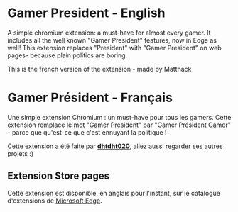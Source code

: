 # Gamer President - English

A simple chromium extension: a must-have for almost every gamer. It includes all the well known "Gamer President" features, now in Edge as well! This extension replaces "President" with "Gamer President" on web pages- because plain politics are boring.

This is the french version of the extension - made by Matthack

# Gamer Président - Français

Une simple extension Chromium : un must-have pour tous les gamers. Cette extension remplace le mot "Gamer Président" par "Gamer Président Gamer" - parce que qu'est-ce que c'est ennuyant la politique !

Cette extension a été faite par [**dhtdht020**](https://github.com/dhtdht020), allez aussi regarder ses autres projets :)

## Extension Store pages
Cette extension est disponible, en anglais pour l'instant, sur le catalogue d'extensions de [Microsoft Edge](https://microsoftedge.microsoft.com/addons/detail/mflbobcghfnjifgemfdcanojeikjelgg).
